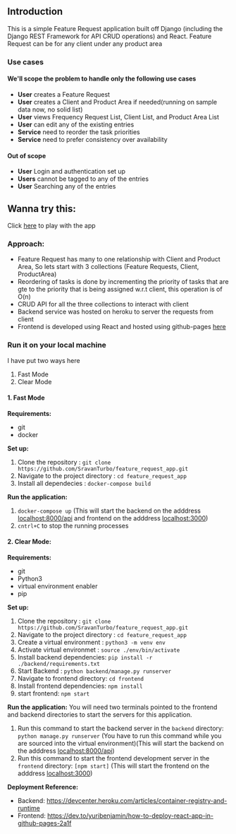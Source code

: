 ## Introduction
This is a simple Feature Request application built off Django (including the Django REST Framework for API CRUD operations) and React. Feature Request can be for any client under any product area


### Use cases

#### We'll scope the problem to handle only the following use cases

* **User** creates a Feature Request
* **User** creates a Client and Product Area if needed(running on sample data now, no solid list) 
* **User** views Frequency Request List, Client List, and Product Area List
* **User** can edit any of the existing entries
* **Service** need to reorder the task priorities
* **Service** need to prefer consistency over availability

#### Out of scope
* **User** Login and authentication set up
* **Users** cannot be tagged to any of the entries
* **User** Searching any of the entries 


## Wanna try this: 
Click [here](https://sravanturbo.github.io/feature-request-app-frontend/) to play with the app

### Approach:
* Feature Request has many to one relationship with Client and Product Area, So lets start with 3 collections (Feature Requests, Client, ProductArea) 
* Reordering of tasks is done by incrementing the priority of tasks that are gte to the priority that is being assigned w.r.t
client, this operation is of O(n)
* CRUD API for all the three collections to interact with client
* Backend service was hosted on heroku to server the requests from client
* Frontend is developed using React and hosted using github-pages [here](https://github.com/SravanTurbo/feature-request-app-frontend)

### Run it on your local machine
I have put two ways here
1. Fast Mode
2. Clear Mode

#### 1. Fast Mode
**Requirements:**
* git
* docker

**Set up:**
1. Clone the repository : ```git clone https://github.com/SravanTurbo/feature_request_app.git```
2. Navigate to the project directory : ```cd feature_request_app```
3. Install all dependecies : ```docker-compose build```
  
**Run the application:**
1. ```docker-compose up```
(This will start the backend on the adddress [localhost:8000/api](http://localhost:8000/api) and frontend on the adddress [localhost:3000](http://localhost:3000))
2. ```cntrl+C``` to stop the running processes
  

#### 2. Clear Mode:
**Requirements:**
* git
* Python3
* virtual environment enabler
* pip

**Set up:**
1. Clone the repository : ```git clone https://github.com/SravanTurbo/feature_request_app.git```   
2. Navigate to the project directory : ```cd feature_request_app```
3. Create a virtual environment : ```python3 -m venv env```
4. Activate virtual environmet : ```source ./env/bin/activate```
5. Install backend dependencies: ```pip install -r ./backend/requirements.txt```
6. Start Backend : ```python backend/manage.py runserver```
7. Navigate to frontend directory: ```cd frontend```
8. Install frontend dependencies: ```npm install```
9. start frontend: ```npm start```

**Run the application:**
You will need two terminals pointed to the frontend and backend directories to start the servers for this application.

1. Run this command to start the backend server in the ```backend``` directory: ```python manage.py runserver``` (You have  to run this command while you are sourced into the virtual environment)(This will start the backend on the adddress [localhost:8000/api](http://localhost:8000/api))
2. Run this command to start the frontend development server in the ```frontend``` directory: ```[npm start]``` (This will start the frontend on the adddress [localhost:3000](http://localhost:3000))


**Deployment Reference:**
* Backend: https://devcenter.heroku.com/articles/container-registry-and-runtime
* Frontend: https://dev.to/yuribenjamin/how-to-deploy-react-app-in-github-pages-2a1f



